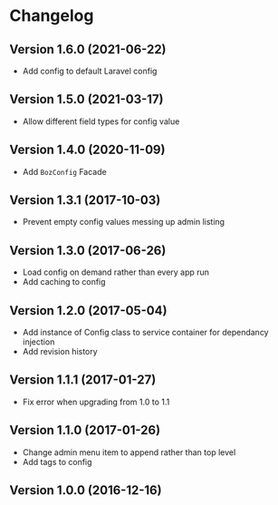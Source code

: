# Changelog

## Version 1.6.0 (2021-06-22)
- Add config to default Laravel config

## Version 1.5.0 (2021-03-17)
- Allow different field types for config value

## Version 1.4.0 (2020-11-09)
- Add `BozConfig` Facade

## Version 1.3.1 (2017-10-03)
- Prevent empty config values messing up admin listing

## Version 1.3.0 (2017-06-26)
- Load config on demand rather than every app run
- Add caching to config

## Version 1.2.0 (2017-05-04)
- Add instance of Config class to service container for dependancy injection
- Add revision history

## Version 1.1.1 (2017-01-27)
- Fix error when upgrading from 1.0 to 1.1

## Version 1.1.0 (2017-01-26)
- Change admin menu item to append rather than top level
- Add tags to config

## Version 1.0.0 (2016-12-16)
